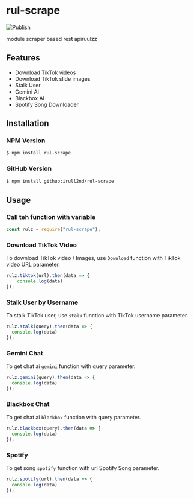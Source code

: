 # rul-scrape
[![Publish](https://github.com/rull2nd/v2scrape/actions/workflows/npm-publish-github-packages.yml/badge.svg)](https://github.com/rull2nd/v2scrape/actions/workflows/npm-publish-github-packages.yml)
<p>module scraper based rest apiruulzz</p>

## Features
- Download TikTok videos
- Download TikTok slide images
- Stalk User
- Gemini AI
- Blackbox AI
- Spotify Song Downloader

## Installation 
### NPM Version 
```bash
$ npm install rul-scrape
```
### GitHub Version 
```bash
$ npm install github:irull2nd/rul-scrape
```

## Usage
### Call teh function with variable 
```javascript
const rulz = require("rul-scrape");
```
### Download TikTok Video 
To download TikTok video / Images, use `Download` function with TikTok video URL parameter. 
```javascript
rulz.tiktok(url).then(data => {
    console.log(data)
});
```
### Stalk User by Username 
To stalk TikTok user, use `stalk` function with TikTok username parameter. 
```javascript
rulz.stalk(query).then(data => {
  console.log(data)
});
```
### Gemini Chat
To get chat ai `gemini` function with query parameter. 
```javascript
rulz.gemini(query).then(data => {
  console.log(data)
});
```
### Blackbox Chat
To get chat ai `blackbox` function with query parameter. 
```javascript
rulz.blackbox(query).then(data => {
  console.log(data)
});
```
### Spotify
To get song `spotify` function with url Spotify Song parameter. 
```javascript
rulz.spotify(url).then(data => {
  console.log(data)
});
```
